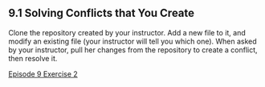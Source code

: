## 9.1 Solving Conflicts that You Create

Clone the repository created by your instructor. Add a new file to it, and modify an existing file (your instructor will tell you which one). When asked by your instructor, pull her changes from the repository to create a conflict, then resolve it.

[Episode 9 Exercise 2](episode9_ex2.md)
